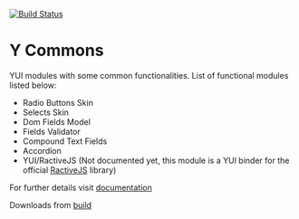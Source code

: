 [![Build Status](https://travis-ci.org/asotog/y-commons.png?branch=master)](https://travis-ci.org/asotog/y-commons)

Y Commons
=========

YUI modules with some common functionalities. List of functional modules listed below:

- Radio Buttons Skin
- Selects Skin
- Dom Fields Model
- Fields Validator
- Compound Text Fields
- Accordion
- YUI/RactiveJS (Not documented yet, this module is a YUI binder for the official [RactiveJS](http://www.ractivejs.org/) library)

For further details visit [documentation](http://asotog.github.io/y-commons/) 

Downloads from [build](https://github.com/asotog/y-commons/tree/master/build)
